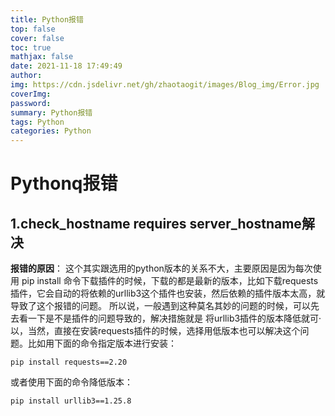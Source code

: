 ```yaml
---
title: Python报错
top: false
cover: false
toc: true
mathjax: false
date: 2021-11-18 17:49:49
author:
img: https://cdn.jsdelivr.net/gh/zhaotaogit/images/Blog_img/Error.jpg
coverImg:
password:
summary: Python报错
tags: Python
categories: Python
---
```


# Pythonq报错

## 1.check_hostname requires server_hostname解决

**报错的原因**：
这个其实跟选用的python版本的关系不大，主要原因是因为每次使用 pip install 命令下载插件的时候，下载的都是最新的版本，比如下载requests插件，它会自动的将依赖的urllib3这个插件也安装，然后依赖的插件版本太高，就导致了这个报错的问题。
所以说，一般遇到这种莫名其妙的问题的时候，可以先去看一下是不是插件的问题导致的，解决措施就是 将urllib3插件的版本降低就可·以，当然，直接在安装requests插件的时候，选择用低版本也可以解决这个问题。比如用下面的命令指定版本进行安装：

```shell
pip install requests==2.20
```

或者使用下面的命令降低版本：

```shell
pip install urllib3==1.25.8
```
